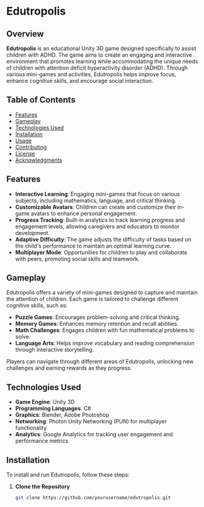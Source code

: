 # Edutropolis

## Overview
**Edutropolis** is an educational Unity 3D game designed specifically to assist children with ADHD. The game aims to create an engaging and interactive environment that promotes learning while accommodating the unique needs of children with attention deficit hyperactivity disorder (ADHD). Through various mini-games and activities, Edutropolis helps improve focus, enhance cognitive skills, and encourage social interaction.

## Table of Contents
- [Features](#features)
- [Gameplay](#gameplay)
- [Technologies Used](#technologies-used)
- [Installation](#installation)
- [Usage](#usage)
- [Contributing](#contributing)
- [License](#license)
- [Acknowledgments](#acknowledgments)

## Features
- **Interactive Learning**: Engaging mini-games that focus on various subjects, including mathematics, language, and critical thinking.
- **Customizable Avatars**: Children can create and customize their in-game avatars to enhance personal engagement.
- **Progress Tracking**: Built-in analytics to track learning progress and engagement levels, allowing caregivers and educators to monitor development.
- **Adaptive Difficulty**: The game adjusts the difficulty of tasks based on the child's performance to maintain an optimal learning curve.
- **Multiplayer Mode**: Opportunities for children to play and collaborate with peers, promoting social skills and teamwork.

## Gameplay
Edutropolis offers a variety of mini-games designed to capture and maintain the attention of children. Each game is tailored to challenge different cognitive skills, such as:

- **Puzzle Games**: Encourages problem-solving and critical thinking.
- **Memory Games**: Enhances memory retention and recall abilities.
- **Math Challenges**: Engages children with fun mathematical problems to solve.
- **Language Arts**: Helps improve vocabulary and reading comprehension through interactive storytelling.

Players can navigate through different areas of Edutropolis, unlocking new challenges and earning rewards as they progress.

## Technologies Used
- **Game Engine**: Unity 3D
- **Programming Languages**: C#
- **Graphics**: Blender, Adobe Photoshop
- **Networking**: Photon Unity Networking (PUN) for multiplayer functionality
- **Analytics**: Google Analytics for tracking user engagement and performance metrics

## Installation
To install and run Edutropolis, follow these steps:

1. **Clone the Repository**
   ```bash
   git clone https://github.com/yourusername/edutropolis.git
